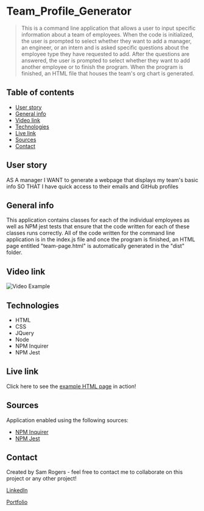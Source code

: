 # Team_Profile_Generator
> This is a command line application that allows a user to input specific information about a team of employees. When the code is initialized, the user is prompted to select whether they want to add a manager, an engineer, or an intern and is asked specific questions about the employee type they have requested to add. After the questions are answered, the user is prompted to select whether they want to add another employee or to finish the program. When the program is finished, an HTML file that houses the team's org chart is generated.
 
## Table of contents
* [User story](#user-story)
* [General info](#general-info)
* [Video link](#video-link)
* [Technologies](#technologies)
* [Live link](#live-link)
* [Sources](#sources)
* [Contact](#contact)

## User story
AS A manager
I WANT to generate a webpage that displays my team's basic info
SO THAT I have quick access to their emails and GitHub profiles

## General info
This application contains classes for each of the individual employees as well as NPM jest tests that ensure that the code written for each of these classes runs correctly. All of the code written for the command line application is in the index.js file and once the program is finished, an HTML page entitled "team-page.html" is automatically generated in the "dist" folder.

## Video link
![Video Example]()

## Technologies
* HTML
* CSS
* JQuery
* Node
* NPM Inquirer
* NPM Jest

## Live link
Click here to see the [example HTML page]() in action!

## Sources
Application enabled using the following sources:

* [NPM Inquirer](https://github.com/SBoudrias/Inquirer.js/)
* [NPM Jest](https://jestjs.io/en/)

## Contact
Created by Sam Rogers - feel free to contact me to collaborate on this project or any other project!

[LinkedIn](https://www.linkedin.com/in/samuelerogers/)

[Portfolio](https://samrogers15.github.io/Current_Portfolio/index.html)